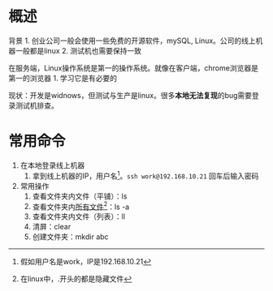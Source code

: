 # 概述
背景
	1. 创业公司一般会使用一些免费的开源软件，mySQL, Linux。公司的线上机器一般都是linux
	2. 测试机也需要保持一致

在服务端，Linux操作系统是第一的操作系统。就像在客户端，chrome浏览器是第一的浏览器
	1. 学习它是有必要的

现状：开发是widnows，但测试与生产是linux。很多**本地无法复现**的bug需要登录测试机排查。
# 常用命令
1. 在本地登录线上机器
	1. 拿到线上机器的IP，用户名[^1]。`ssh work@192.168.10.21` 回车后输入密码
2. 常用操作
	1. 查看文件夹内文件（平铺）：ls
	2. 查看文件夹内<u>所有文件</u>[^2]：ls -a
	3. 查看文件夹内文件（列表）：ll
	4. 清屏：clear
	5. 创建文件夹：mkdir abc

[^1]: 假如用户名是work，IP是192.168.10.21
[^2]: 在linux中，.开头的都是隐藏文件